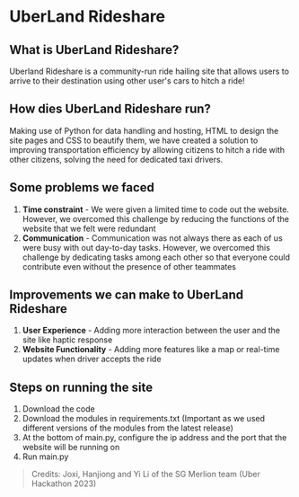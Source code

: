# UberLand Rideshare

## **What is UberLand Rideshare?**
Uberland Rideshare is a community-run ride hailing site that allows users to arrive to their destination using other user's cars to hitch a ride!

## **How dies UberLand Rideshare run?**
Making use of Python for data handling and hosting, HTML to design the site pages and CSS to beautify them, we have created a solution to improving transportation efficiency by allowing citizens to hitch a ride with other citizens, solving the need for dedicated taxi drivers.

## **Some problems we faced**
1. **Time constraint** - We were given a limited time to code out the website. However, we overcomed this challenge by reducing the functions of the website that we felt were redundant
2. **Communication** - Communication was not always there as each of us were busy with out day-to-day tasks. However, we overcomed this challenge by dedicating tasks among each other so that everyone could contribute even without the presence of other teammates

## **Improvements we can make to UberLand Rideshare**
1. **User Experience** - Adding more interaction between the user and the site like haptic response
2. **Website Functionality** - Adding more features like a map or real-time updates when driver accepts the ride

## **Steps on running the site**
1. Download the code
2. Download the modules in requirements.txt (Important as we used different versions of the modules from the latest release)
3. At the bottom of main.py, configure the ip address and the port that the website will be running on
4. Run main.py

> Credits: Joxi, Hanjiong and Yi Li of the SG Merlion team (Uber Hackathon 2023)
